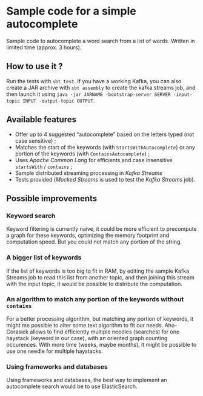 # Sample code for a simple autocomplete
Sample code to autocomplete a word search from a list of words.
Written in limited time (approx. 3 hours).

## How to use it ?
Run the tests with `sbt test`. If you have a working Kafka, you can also create a
JAR archive with `sbt assembly` to create the kafka streams job, and then launch it
using `java -jar JARNAME -bootstrap-server SERVER -input-topic INPUT -output-topic OUTPUT`.

## Available features
- Offer up to 4 suggested “auto­complete” based on the letters typed (not case sensitive) ; 
- Matches the start of the keywords (with `StartsWithAutocomplete`) or any portion
of the keywords (with `ContainsAutocomplete`) ;
- Uses *Apache Common Lang* for efficients and case insensitive `startsWith` / `contains` ; 
- Sample distributed streaming processing in *Kafka Streams*
- Tests provided (*Mocked Streams* is used to test the *Kafka Streams* job).

## Possible improvements

### Keyword search
Keyword filtering is currently naive, it could be more efficient to precompute a
graph for these keywords, optimizing the memory footprint and computation speed.
But you could not match any portion of the string.

### A bigger list of keywords
If the list of keywords is too big to fit in RAM, by editing the sample
Kafka Streams job to read this list from another topic, and then joining this stream with
the input topic, it would be possible to distribute the computation.

### An algorithm to match any portion of the keywords without `contains`
For a better processing algorithm, but matching any portion of keywords, it might me
possible to alter some text algorithm to fit our needs.
Aho-Corasick allows to find efficiently multiple needles (searches) for one haystack
(keyword in our case), with an oriented graph counting occurences. With more time
(weeks, maybe months), it might be possible to use one needle for multiple haystacks.

### Using frameworks and databases
Using frameworks and databases, the best way to implement an autocomplete search would
be to use ElasticSearch.
